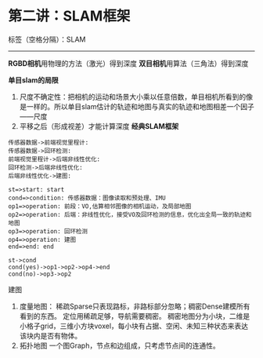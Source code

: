 ﻿# 第二讲：SLAM框架

标签（空格分隔）：SLAM

---
**RGBD相机**用物理的方法（激光）得到深度
**双目相机**用算法（三角法）得到深度

**单目slam的局限**
 1. 尺度不确定性：把相机的运动和场景大小乘以任意倍数，单目相机所看到的像是一样的。所以单目slam估计的轨迹和地图与真实的轨迹和地图相差一个因子——尺度
 2. 平移之后（形成视差）才能计算深度
**经典SLAM框架**

```seq
传感器数据->前端视觉里程计:
传感器数据->回环检测: 
前端视觉里程计->后端非线性优化:
回环检测->后端非线性优化: 
后端非线性优化->建图: 
```

```flow
st=>start: start
cond=>condition: 传感器数据：图像读取和预处理、IMU
op1=>operation: 前段：VO,估算相邻图像的相机运动，及局部地图
op2=>operation: 后端：非线性优化，接受VO及回环检测的信息，优化出全局一致的轨迹和地图
op3=>operation: 回环检测
op4=>operation: 建图
end=>end: end

st->cond
cond(yes)->op1->op2->op4->end
cond(no)->op3->op2
```

建图

 1. 度量地图：
 稀疏Sparse只表现路标，非路标部分忽略；稠密Dense建模所有看到的东西。
定位用稀疏足够，导航需要稠密。
稠密地图分为小块，二维是小格子grid，三维小方块voxel，每小块有占据、空闲、未知三种状态来表达该块内是否有物体。
 2. 拓扑地图
 一个图Graph，节点和边组成，只考虑节点间的连通性。